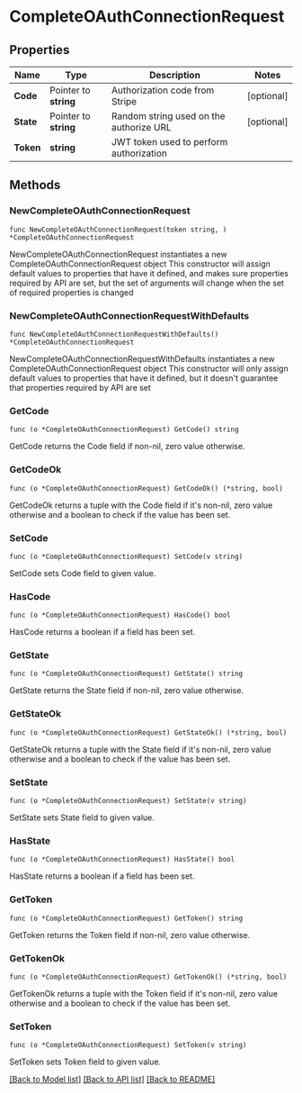 # CompleteOAuthConnectionRequest

## Properties

Name | Type | Description | Notes
------------ | ------------- | ------------- | -------------
**Code** | Pointer to **string** | Authorization code from Stripe | [optional] 
**State** | Pointer to **string** | Random string used on the authorize URL | [optional] 
**Token** | **string** | JWT token used to perform authorization | 

## Methods

### NewCompleteOAuthConnectionRequest

`func NewCompleteOAuthConnectionRequest(token string, ) *CompleteOAuthConnectionRequest`

NewCompleteOAuthConnectionRequest instantiates a new CompleteOAuthConnectionRequest object
This constructor will assign default values to properties that have it defined,
and makes sure properties required by API are set, but the set of arguments
will change when the set of required properties is changed

### NewCompleteOAuthConnectionRequestWithDefaults

`func NewCompleteOAuthConnectionRequestWithDefaults() *CompleteOAuthConnectionRequest`

NewCompleteOAuthConnectionRequestWithDefaults instantiates a new CompleteOAuthConnectionRequest object
This constructor will only assign default values to properties that have it defined,
but it doesn't guarantee that properties required by API are set

### GetCode

`func (o *CompleteOAuthConnectionRequest) GetCode() string`

GetCode returns the Code field if non-nil, zero value otherwise.

### GetCodeOk

`func (o *CompleteOAuthConnectionRequest) GetCodeOk() (*string, bool)`

GetCodeOk returns a tuple with the Code field if it's non-nil, zero value otherwise
and a boolean to check if the value has been set.

### SetCode

`func (o *CompleteOAuthConnectionRequest) SetCode(v string)`

SetCode sets Code field to given value.

### HasCode

`func (o *CompleteOAuthConnectionRequest) HasCode() bool`

HasCode returns a boolean if a field has been set.

### GetState

`func (o *CompleteOAuthConnectionRequest) GetState() string`

GetState returns the State field if non-nil, zero value otherwise.

### GetStateOk

`func (o *CompleteOAuthConnectionRequest) GetStateOk() (*string, bool)`

GetStateOk returns a tuple with the State field if it's non-nil, zero value otherwise
and a boolean to check if the value has been set.

### SetState

`func (o *CompleteOAuthConnectionRequest) SetState(v string)`

SetState sets State field to given value.

### HasState

`func (o *CompleteOAuthConnectionRequest) HasState() bool`

HasState returns a boolean if a field has been set.

### GetToken

`func (o *CompleteOAuthConnectionRequest) GetToken() string`

GetToken returns the Token field if non-nil, zero value otherwise.

### GetTokenOk

`func (o *CompleteOAuthConnectionRequest) GetTokenOk() (*string, bool)`

GetTokenOk returns a tuple with the Token field if it's non-nil, zero value otherwise
and a boolean to check if the value has been set.

### SetToken

`func (o *CompleteOAuthConnectionRequest) SetToken(v string)`

SetToken sets Token field to given value.



[[Back to Model list]](../README.md#documentation-for-models) [[Back to API list]](../README.md#documentation-for-api-endpoints) [[Back to README]](../README.md)


